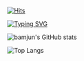 [![Hits](https://hits.seeyoufarm.com/api/count/incr/badge.svg?url=https%3A%2F%2Fgithub.com%2Fbamjun&count_bg=%2379C83D&title_bg=%23555555&icon=&icon_color=%23E7E7E7&title=visitors&edge_flat=false)](https://hits.seeyoufarm.com)


[![Typing SVG](https://readme-typing-svg.demolab.com?font=Honk&size=35&pause=1000&random=false&width=435&lines=HI%2C+there.+I'm+bamjun.+%F0%9F%91%8B)](https://git.io/typing-svg)


![bamjun's GitHub stats](https://github-readme-stats.vercel.app/api?username=bamjun&show_icons=true&theme=radical)

![Top Langs](https://github-readme-stats.vercel.app/api/top-langs/?username=bamjun&layout=compact)
